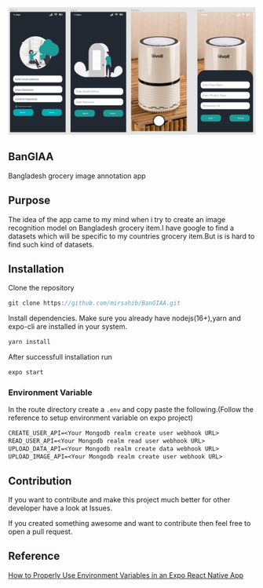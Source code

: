 
<img src="https://raw.githubusercontent.com/mirsahib/BanGIAA/main/assets/images/figma.png" />

## BanGIAA
Bangladesh grocery image annotation app

## Purpose
The idea of the app came to my mind when i try to create an image recognition model on Bangladesh grocery item.I have google to find a datasets which will be specific to my countries grocery item.But is is hard to find such kind of datasets.
## Installation
Clone the repository
```js
git clone https://github.com/mirsahib/BanGIAA.git
```
Install dependencies. Make sure you already have nodejs(16+),yarn and expo-cli are installed in your system.
```js
yarn install
```
After successfull installation run
```js
expo start
```

### Environment Variable
In the route directory create a `.env` and copy paste the following.(Follow the reference to setup environment variable on expo project)

```
CREATE_USER_API=<Your Mongodb realm create user webhook URL>
READ_USER_API=<Your Mongodb realm read user webhook URL>
UPLOAD_DATA_API=<Your Mongodb realm create data webhook URL>
UPLOAD_IMAGE_API=<Your Mongodb realm create user webhook URL>
```
## Contribution

If you want to contribute and make this project much better for other developer have a look at Issues.

If you created something awesome and want to contribute then feel free to open a pull request.


## Reference
[How to Properly Use Environment Variables in an Expo React Native App](https://medium.com/swlh/how-to-properly-use-environment-variables-in-an-expo-react-native-app-7ab852590b30)

